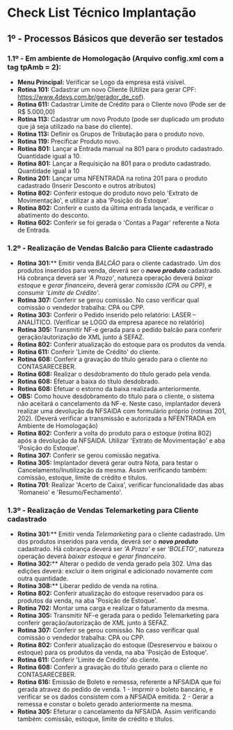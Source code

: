 # Check List Técnico Implantação

## 1º - Processos Básicos que deverão ser testados

### 1.1º - Em ambiente de Homologação (Arquivo config.xml com a tag tpAmb = 2):

* **Menu Principal:** Verificar se Logo da empresa está visível.
* **Rotina 101:** Cadastrar um novo Cliente (Utilize para gerar CPF: https://www.4devs.com.br/gerador_de_cpf).
* **Rotina 611:** Cadastrar Limite de Crédito para o Cliente novo (Pode ser de R$ 5.000,00)
* **Rotina 113:** Cadastrar um novo Produto (pode ser duplicado um produto que já seja utilizado na base do cliente).
* **Rotina 113:** Definir os Grupos de Tributação para o produto novo.
* **Rotina 119:** Precificar Produto novo.
* **Rotina 801:** Lançar a Entrada manual na 801 para o produto cadastrado. Quantidade igual a 10.
* **Rotina 801:** Lançar a Requisição na 801 para o produto cadastrado. Quantidade igual a 10
* **Rotina 201:** Lançar uma NFENTRADA na rotina 201 para o produto cadastrado (Inserir Desconto e outros atributos)
* **Rotina 802:** Conferir estoque do produto novo pelo 'Extrato de Movimentação', e utilizar a aba 'Posição do Estoque'.
* **Rotina 802:** Conferir e custo da última entrada lançada, e verificar o abatimento do desconto.
* **Rotina 602:** Conferir se foi gerada o 'Contas a Pagar' referente a Nota de Entrada.

### 1.2º - Realização de Vendas Balcão para Cliente cadastrado

* **Rotina 301:**** Emitir venda *BALCÃO* para o cliente cadastrado. Um dos produtos inseridos para venda, deverá ser o ***novo produto*** cadastrado. Há cobrança deverá ser *'A Prazo'*, natureza operação deverá *baixar estoque* e *gerar financeiro*, deverá gerar *comissão (CPA ou CPP)*, e consumir *'Limite de Crédito'*.
* **Rotina 307:** Conferir se gerou comissão. No caso verificar qual comissão o vendedor trabalha: CPA ou CPP.
* **Rotina 303:** Conferir o Pedido inserido pelo relatório: LASER – ANALÍTICO. (Verificar se LOGO da empresa aparece no relatório)
* **Rotina 305:** Transmitir NF-e gerada para o pedido balcão para conferir geração/autorização de XML junto á SEFAZ.
* **Rotina 802:** Conferir atualização do estoque para os produtos da venda.
* **Rotina 611:** Conferir 'Limite de Crédito' do cliente.
* **Rotina 608:** Conferir a gravação do título gerado para o cliente no CONTASARECEBER.
* **Rotina 608:** Realizar o desdobramento do título gerado pela venda.
* **Rotina 608:** Efetuar a baixa do título desdobrado.
* **Rotina 608:** Efetuar o estorno da baixa realizada anteriormente.
* **OBS:** Como houve desdobramento do título para o cliente, o sistema não aceitará o cancelamento da NF-e. Neste caso, implantador deverá realizar uma devolução da NFSAIDA com formulário próprio (rotinas 201, 202). (Deverá verificar a transmissão e autorizada a NFENTRADA em Ambiente de Homologação)
* **Rotina 802:** Conferir a volta do produto para o estoque (rotina 802) após a devolução da NFSAIDA. Utilizar 'Extrato de Movimentação' e aba 'Posição do Estoque'.
* **Rotina 307:** Conferir se gerou comissão negativa.
* **Rotina 305:** Implantador deverá gerar outra Nota, para testar o Cancelamento/Inutilização da mesma. Assim verificando também: comissão, estoque, limite de crédito e títulos.
* **Rotina 701**: Realizar 'Acerto de Caixa', verificar funcionalidade das abas 'Romaneio' e 'Resumo/Fechamento'.

### 1.3º - Realização de Vendas Telemarketing para Cliente cadastrado

* **Rotina 301:**** Emitir venda *Telemarketing* para o cliente cadastrado. Um dos produtos inseridos para venda, deverá ser o ***novo produto*** cadastrado. Há cobrança deverá ser *'A Prazo'* e ser *'BOLETO'*, natureza operação deverá *baixar estoque* e *gerar financeiro*.
* **Rotina 302:**** Alterar o pedido de venda gerado pela 302. Uma das edições deverá: excluir o item original e adicionado novamente com outra quantidade.
* **Rotina 308:**** Liberar pedido de venda na rotina.
* **Rotina 802:** Conferir atualização do estoque reservadoo para os produtos da venda, na aba 'Posição de Estoque'.
* **Rotina 702:** Montar uma carga e realizar o faturamento da mesma.
* **Rotina 305:** Transmitir NF-e gerada para o pedido Telemarketing para conferir geração/autorização de XML junto á SEFAZ.
* **Rotina 307:** Conferir se gerou comissão. No caso verificar qual comissão o vendedor trabalha: CPA ou CPP.
* **Rotina 802:** Conferir atualização do estoque (Desreservou e baixou o estoque) para os produtos da venda, na aba 'Posição de Estoque'.
* **Rotina 611:** Conferir 'Limite de Crédito' do cliente.
* **Rotina 608:** Conferir a gravação do título gerado para o cliente no CONTASARECEBER.
* **Rotina 616:** Emissão de Boleto e remessa, referente a NFSAIDA que foi gerada atravez do pedido de venda. 1 - Imprmir o boleto bancário, e verificar se os dados consistem com a NFSAIDA emitida. 2 - Gerar a remessa e constar o boleto gerado anteriormente na mesma.
* **Rotina 305:** Efeturar o cancelamento da NFSAIDA. Assim verificando também: comissão, estoque, limite de crédito e títulos.
